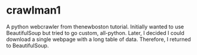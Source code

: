 # crawlman1
A python webcrawler from thenewboston tutorial. Initially wanted to use BeautifulSoup but tried to go custom, all-python. Later, I decided I could download a single webpage with a long table of data. Therefore, I returned to BeautifulSoup. 
